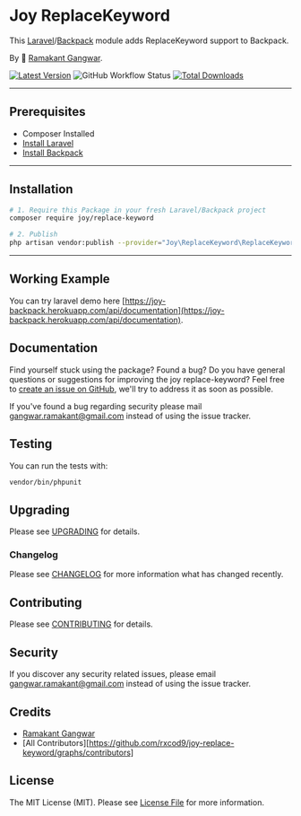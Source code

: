 # Joy ReplaceKeyword

This [Laravel](https://laravel.com/)/[Backpack](https://backpackforlaravel.com/docs/4.1/installation) module adds ReplaceKeyword support to Backpack.

By 🐼 [Ramakant Gangwar](https://github.com/rxcod9).

<!-- [![Screenshot](https://raw.githubusercontent.com/rxcod9/joy-replace-keyword/main/cover.jpg)](https://joy-backpack.herokuapp.com) -->

[![Latest Version](https://img.shields.io/github/v/release/rxcod9/joy-replace-keyword?style=flat-square)](https://github.com/rxcod9/joy-replace-keyword/releases)
![GitHub Workflow Status](https://img.shields.io/github/workflow/status/rxcod9/joy-replace-keyword/run-tests?label=tests)
[![Total Downloads](https://img.shields.io/packagist/dt/joy/replace-keyword.svg?style=flat-square)](https://packagist.org/packages/joy/replace-keyword)

---

## Prerequisites

*   Composer Installed
*   [Install Laravel](https://laravel.com/docs/installation)
*   [Install Backpack](https://backpackforlaravel.com/docs/4.1/installation)

---

## Installation

```bash
# 1. Require this Package in your fresh Laravel/Backpack project
composer require joy/replace-keyword

# 2. Publish
php artisan vendor:publish --provider="Joy\ReplaceKeyword\ReplaceKeywordServiceProvider" --force
```

---

<!-- ## Usage

Installation generates.

--- -->

<!-- ## Views Customization

In order to override views delivered by Backpack DataTable, copy contents from ``vendor/joy/replace-keyword/resources/views`` to the ``views/vendor/joy-replace-keyword`` directory of your Laravel installation. -->

## Working Example

You can try laravel demo here [https://joy-backpack.herokuapp.com/api/documentation](https://joy-backpack.herokuapp.com/api/documentation).

## Documentation

Find yourself stuck using the package? Found a bug? Do you have general questions or suggestions for improving the joy replace-keyword? Feel free to [create an issue on GitHub](https://github.com/rxcod9/joy-replace-keyword/issues), we'll try to address it as soon as possible.

If you've found a bug regarding security please mail [gangwar.ramakant@gmail.com](mailto:gangwar.ramakant@gmail.com) instead of using the issue tracker.

## Testing

You can run the tests with:

```bash
vendor/bin/phpunit
```

## Upgrading

Please see [UPGRADING](UPGRADING.md) for details.

### Changelog

Please see [CHANGELOG](CHANGELOG.md) for more information what has changed recently.

## Contributing

Please see [CONTRIBUTING](CONTRIBUTING.md) for details.

## Security

If you discover any security related issues, please email [gangwar.ramakant@gmail.com](mailto:gangwar.ramakant@gmail.com) instead of using the issue tracker.

## Credits

- [Ramakant Gangwar](https://github.com/rxcod9)
- [All Contributors][https://github.com/rxcod9/joy-replace-keyword/graphs/contributors]

## License

The MIT License (MIT). Please see [License File](LICENSE.md) for more information.
